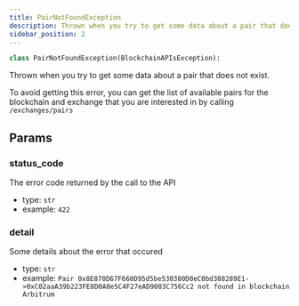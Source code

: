 ```yaml
---
title: PairNotFoundException
description: Thrown when you try to get some data about a pair that does not exist.
sidebar_position: 2
---
```


```py
class PairNotFoundException(BlockchainAPIsException):
```

Thrown when you try to get some data about a pair that does not exist.

To avoid getting this error, you can get the list of available pairs for
the blockchain and exchange that you are interested in by calling `/exchanges/pairs`

## Params

### status_code

The error code returned by the call to the API
- type: `str`
- example: ` 422
    `

### detail

Some details about the error that occured
- type: `str`
- example: `
    Pair 0x8E870D67F660D95d5be530380D0eC0bd388289E1->0xC02aaA39b223FE8D0A0e5C4F27eAD9083C756Cc2 not found in blockchain Arbitrum
    `

